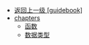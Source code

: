 - [返回上一级 [guidebook]](python/guidebook/)
- [chapters](python/guidebook/chapters/)
  - [函数](python/guidebook/chapters/函数.md)
  - [数据类型](python/guidebook/chapters/数据类型.md)
